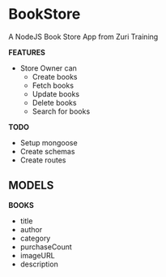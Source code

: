 # BookStore
A NodeJS Book Store App from Zuri Training

**FEATURES**
* Store Owner can
    * Create books
    * Fetch books
    * Update books
    * Delete books 
    * Search for books

**TODO**
* Setup mongoose
* Create schemas
* Create routes

## MODELS

**BOOKS**
   * title
   * author
   * category
   * purchaseCount
   * imageURL
   * description
